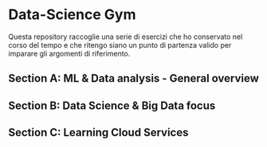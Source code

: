 # Data-Science Gym
Questa repository raccoglie una serie di esercizi che ho conservato nel corso del tempo e che ritengo siano un punto di partenza valido per imparare gli argomenti di riferimento.

## Section A: ML & Data analysis - General overview

## Section B: Data Science & Big Data focus

## Section C: Learning Cloud Services
